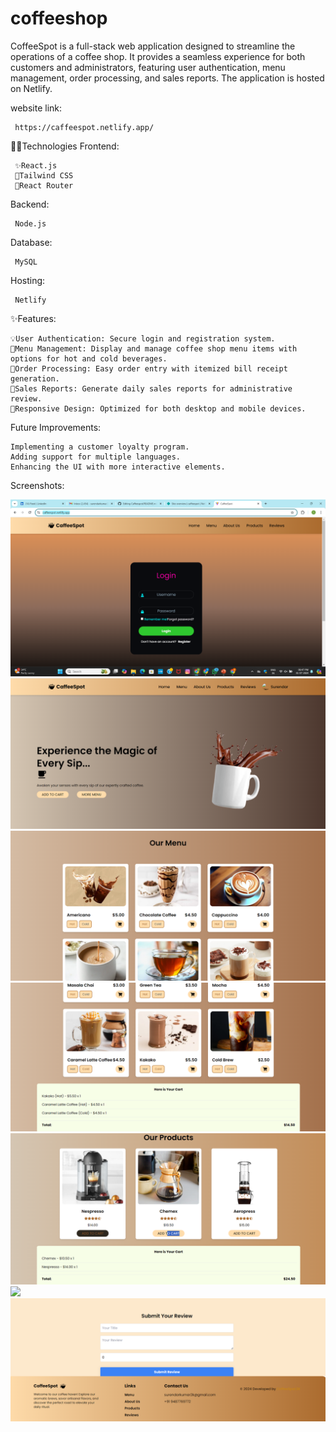 ﻿# coffeeshop


CoffeeSpot is a full-stack web application designed to streamline the operations of a coffee shop. It provides a seamless experience for both customers and administrators, featuring user authentication, menu management, order processing, and sales reports. The application is hosted on Netlify.

website link:

     https://caffeespot.netlify.app/
     
🧑‍💻Technologies
Frontend:

     ✨React.js
     🎄Tailwind CSS
     🎍React Router
Backend:

     Node.js
     
Database:

     MySQL
Hosting:

     Netlify

✨Features:

    💡User Authentication: Secure login and registration system.
    🔎Menu Management: Display and manage coffee shop menu items with options for hot and cold beverages.
    📢Order Processing: Easy order entry with itemized bill receipt generation.
    🔔Sales Reports: Generate daily sales reports for administrative review.
    🛑Responsive Design: Optimized for both desktop and mobile devices.


Future Improvements:
 
    Implementing a customer loyalty program.
    Adding support for multiple languages.
    Enhancing the UI with more interactive elements.

Screenshots:
<br>

<img src="LoginPage.png">
<br>
<img src="Homepage.png">
<br>
<img src="Menupage.png">
<br>
<img src="Menureceipt.png">
<br>
<img src="Productspage.png">
<br>
<img src="Customerreview.png">
<br>
<img src="Reviewsubmit.png">





